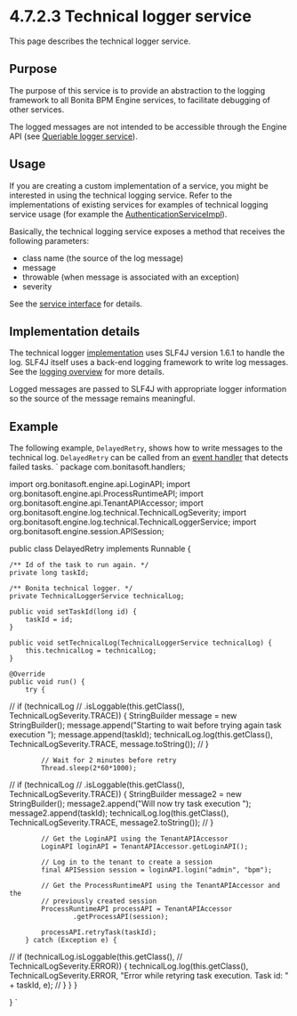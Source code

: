 # 4.7.2.3 Technical logger service

This page describes the technical logger service.

## Purpose

The purpose of this service is to provide an abstraction to the logging framework to all Bonita BPM Engine services, to facilitate debugging of other services.

The logged messages are not intended to be accessible through the Engine API (see [Queriable logger service](/queriable-logging.md)).

## Usage

If you are creating a custom implementation of a service, you might be interested in using the technical logging
service. Refer to the implementations of existing services for examples of technical logging service usage (for example the [AuthenticationServiceImpl](https://github.com/bonitasoft/bonita-engine/blob/master/services/bonita-authentication/bonita-authentication-api-impl/src/main/java/org/bonitasoft/engine/authentication/impl/AuthenticationServiceImpl.java)).

Basically, the technical logging service exposes a method that receives the following parameters: 

* class name (the source of the log message)
* message
* throwable (when message is associated with an exception)
* severity

See the [service
interface](https://github.com/bonitasoft/bonita-engine/blob/master/services/bonita-log/bonita-log-technical-api/src/main/java/org/bonitasoft/engine/log/technical/TechnicalLoggerService.java) for details.

## Implementation details

The technical logger 
[implementation](https://github.com/bonitasoft/bonita-engine/blob/master/services/bonita-log/bonita-log-technical-slf4j/src/main/java/org/bonitasoft/engine/log/technical/TechnicalLoggerSLF4JImpl.java)
uses SLF4J version 1.6.1 to handle the log. SLF4J itself uses a back-end logging framework to write log messages. See the [logging
overview](/logging.md) for more details.

Logged messages are passed to SLF4J with appropriate logger information so the source of the message remains
meaningful.

## Example

The following example, `DelayedRetry`, shows how to write messages to the technical log. `DelayedRetry` can be called from an [event handler](/event-handlers.md) that detects failed tasks.
`
package com.bonitasoft.handlers;

import org.bonitasoft.engine.api.LoginAPI;
import org.bonitasoft.engine.api.ProcessRuntimeAPI;
import org.bonitasoft.engine.api.TenantAPIAccessor;
import org.bonitasoft.engine.log.technical.TechnicalLogSeverity;
import org.bonitasoft.engine.log.technical.TechnicalLoggerService;
import org.bonitasoft.engine.session.APISession;

public class DelayedRetry implements Runnable {

    /** Id of the task to run again. */
    private long taskId;

    /** Bonita technical logger. */
    private TechnicalLoggerService technicalLog;

    public void setTaskId(long id) {
        taskId = id;
    }

    public void setTechnicalLog(TechnicalLoggerService technicalLog) {
        this.technicalLog = technicalLog;
    }

    @Override
    public void run() {
        try {
//          if (technicalLog
//                  .isLoggable(this.getClass(), TechnicalLogSeverity.TRACE)) {
                StringBuilder message = new StringBuilder();
                message.append("Starting to wait before trying again task execution ");
                message.append(taskId);
                technicalLog.log(this.getClass(), TechnicalLogSeverity.TRACE,
                        message.toString());
//          }
            
            // Wait for 2 minutes before retry
            Thread.sleep(2*60*1000);
            
//          if (technicalLog
//                  .isLoggable(this.getClass(), TechnicalLogSeverity.TRACE)) {
                StringBuilder message2 = new StringBuilder();
                message2.append("Will now try task execution ");
                message2.append(taskId);
                technicalLog.log(this.getClass(), TechnicalLogSeverity.TRACE,
                        message2.toString());
//          }
            
            // Get the LoginAPI using the TenantAPIAccessor
            LoginAPI loginAPI = TenantAPIAccessor.getLoginAPI();

            // Log in to the tenant to create a session
            final APISession session = loginAPI.login("admin", "bpm");

            // Get the ProcessRuntimeAPI using the TenantAPIAccessor and the
            // previously created session
            ProcessRuntimeAPI processAPI = TenantAPIAccessor
                    .getProcessAPI(session);

            processAPI.retryTask(taskId);
        } catch (Exception e) {
//          if (technicalLog.isLoggable(this.getClass(),
//                  TechnicalLogSeverity.ERROR)) {
                technicalLog.log(this.getClass(), TechnicalLogSeverity.ERROR,
                        "Error while retyring task execution. Task id: "
                                + taskId, e);
//          }
        }
    }

}
`